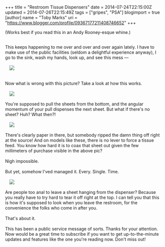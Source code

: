 +++
title = "Restroom Tissue Dispensers"
date = 2014-07-24T22:15:00Z
updated = 2014-07-26T22:15:49Z
tags = ["gripes", "PSA"]
blogimport = true 
[author]
	name = "Toby Marks"
	uri = "https://www.blogger.com/profile/09367177211408746652"
+++

(Works best if you read this in an Andy Rooney-esque whine.)<br /><div><br /></div><div>This keeps happening to me over and over and over again lately. I have to make use of the public facilities (seldom a delightful experience anyway), I go to the sink, wash my hands, look up, and see this mess —<br /><div><br /></div><div><div class="separator" style="clear: both;"><a href="https://lh3.googleusercontent.com/-54e0eSjh9S8/U9FwlwwqJqI/AAAAAAAAAkA/WBmtk8iqmGc/s640/blogger-image--541685519.jpg" imageanchor="1" style="margin-left: 1em; margin-right: 1em;"><img border="0" src="https://lh3.googleusercontent.com/-54e0eSjh9S8/U9FwlwwqJqI/AAAAAAAAAkA/WBmtk8iqmGc/s640/blogger-image--541685519.jpg" /></a></div><a name='more'></a><br /><div class="separator" style="clear: both; text-align: center;"><br /></div>Now what is wrong with this picture? Take a look at how this works.</div><div><br /></div><div><div class="separator" style="clear: both;"><a href="https://lh4.googleusercontent.com/-JCOUiFmIvJk/U9Fw4TbxbOI/AAAAAAAAAkQ/NDn5bZH8FqQ/s640/blogger-image--1827737721.jpg" imageanchor="1" style="margin-left: 1em; margin-right: 1em;"><img border="0" src="https://lh4.googleusercontent.com/-JCOUiFmIvJk/U9Fw4TbxbOI/AAAAAAAAAkQ/NDn5bZH8FqQ/s640/blogger-image--1827737721.jpg" /></a></div><br /></div><div>You're supposed to pull the sheets from the bottom, and the angular momentum of your pull dispenses the next sheet. But what if there's no sheet? Huh? What then?!</div><div><br /></div><div><div class="separator" style="clear: both;"><a href="https://lh3.googleusercontent.com/-zkDqWVsBa4I/U9Fw7G1hklI/AAAAAAAAAkY/CzPWP4RKGI8/s640/blogger-image-1156149362.jpg" imageanchor="1" style="margin-left: 1em; margin-right: 1em;"><img border="0" src="https://lh3.googleusercontent.com/-zkDqWVsBa4I/U9Fw7G1hklI/AAAAAAAAAkY/CzPWP4RKGI8/s640/blogger-image-1156149362.jpg" /></a></div><br /></div><div>There's clearly paper in there, but somebody ripped the damn thing off right at the source! And on models like these, there is no lever to force a tissue feed. You know how hard it is to coax that sheet out given the few millimeters of purchase visible in the above pic?&nbsp;</div><div><br /></div><div>Nigh impossible.</div><div><br /></div><div>But yet, somehow I'ved managed it. Every. Single. Time.</div><div><br /></div><div><div class="separator" style="clear: both;"><a href="https://lh6.googleusercontent.com/-OlpkWym9YsQ/U9FwzsNaeDI/AAAAAAAAAkI/lmJBKipsY0A/s640/blogger-image-1237055518.jpg" imageanchor="1" style="margin-left: 1em; margin-right: 1em;"><img border="0" src="https://lh6.googleusercontent.com/-OlpkWym9YsQ/U9FwzsNaeDI/AAAAAAAAAkI/lmJBKipsY0A/s640/blogger-image-1237055518.jpg" /></a></div><br /></div><div>Are people too anal to leave a sheet hanging from the dispenser? Because you really have to try hard to tear it off right at the top. I can tell you that this is how it's supposed to look when you leave the restroom, for the convenience the folks who come in after you.&nbsp;</div><div><br /></div><div>That's about it.</div><div><br /></div><div>This has been a public service message of sorts. Thanks for your attention. Now would be a great time to subscribe if you want to get up-to-the-minute updates and features like the one you're reading now. Don't miss out!</div></div>
